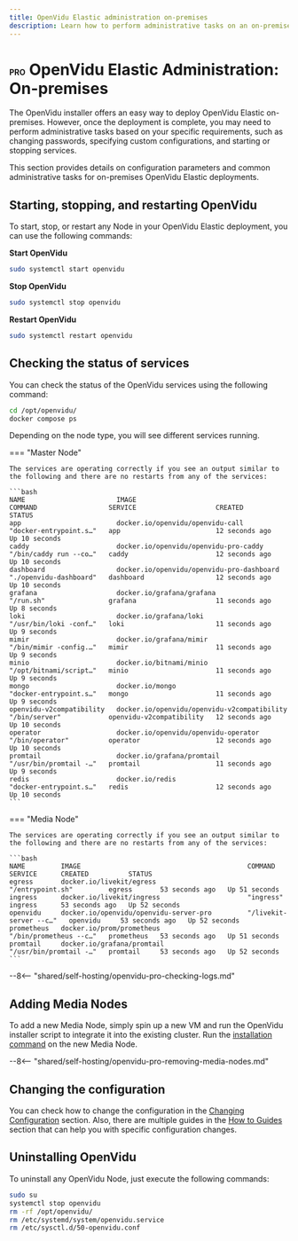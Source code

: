```yaml
---
title: OpenVidu Elastic administration on-premises
description: Learn how to perform administrative tasks on an on-premises OpenVidu Elastic deployment
---
```


# <span class="openvidu-tag openvidu-pro-tag" style="font-size: .5em">PRO</span> OpenVidu Elastic Administration: On-premises

The OpenVidu installer offers an easy way to deploy OpenVidu Elastic on-premises. However, once the deployment is complete, you may need to perform administrative tasks based on your specific requirements, such as changing passwords, specifying custom configurations, and starting or stopping services.

This section provides details on configuration parameters and common administrative tasks for on-premises OpenVidu Elastic deployments.

## Starting, stopping, and restarting OpenVidu

To start, stop, or restart any Node in your OpenVidu Elastic deployment, you can use the following commands:

**Start OpenVidu**

```bash
sudo systemctl start openvidu
```

**Stop OpenVidu**

```bash
sudo systemctl stop openvidu
```

**Restart OpenVidu**

```bash
sudo systemctl restart openvidu
```


## Checking the status of services

You can check the status of the OpenVidu services using the following command:

```bash
cd /opt/openvidu/
docker compose ps
```

Depending on the node type, you will see different services running.

=== "Master Node"

    The services are operating correctly if you see an output similar to the following and there are no restarts from any of the services:

    ```bash
    NAME                       IMAGE                                              COMMAND                  SERVICE                    CREATED          STATUS
    app                        docker.io/openvidu/openvidu-call                   "docker-entrypoint.s…"   app                        12 seconds ago   Up 10 seconds
    caddy                      docker.io/openvidu/openvidu-pro-caddy              "/bin/caddy run --co…"   caddy                      12 seconds ago   Up 10 seconds
    dashboard                  docker.io/openvidu/openvidu-pro-dashboard          "./openvidu-dashboard"   dashboard                  12 seconds ago   Up 10 seconds
    grafana                    docker.io/grafana/grafana                          "/run.sh"                grafana                    11 seconds ago   Up 8 seconds
    loki                       docker.io/grafana/loki                             "/usr/bin/loki -conf…"   loki                       11 seconds ago   Up 9 seconds
    mimir                      docker.io/grafana/mimir                            "/bin/mimir -config.…"   mimir                      11 seconds ago   Up 9 seconds
    minio                      docker.io/bitnami/minio                            "/opt/bitnami/script…"   minio                      11 seconds ago   Up 9 seconds
    mongo                      docker.io/mongo                                    "docker-entrypoint.s…"   mongo                      11 seconds ago   Up 9 seconds
    openvidu-v2compatibility   docker.io/openvidu/openvidu-v2compatibility        "/bin/server"            openvidu-v2compatibility   12 seconds ago   Up 10 seconds
    operator                   docker.io/openvidu/openvidu-operator               "/bin/operator"          operator                   12 seconds ago   Up 10 seconds
    promtail                   docker.io/grafana/promtail                         "/usr/bin/promtail -…"   promtail                   11 seconds ago   Up 9 seconds
    redis                      docker.io/redis                                    "docker-entrypoint.s…"   redis                      12 seconds ago   Up 10 seconds
    ```

=== "Media Node"

    The services are operating correctly if you see an output similar to the following and there are no restarts from any of the services:

    ```bash
    NAME         IMAGE                                          COMMAND                  SERVICE      CREATED          STATUS
    egress       docker.io/livekit/egress                       "/entrypoint.sh"         egress       53 seconds ago   Up 51 seconds
    ingress      docker.io/livekit/ingress                      "ingress"                ingress      53 seconds ago   Up 52 seconds
    openvidu     docker.io/openvidu/openvidu-server-pro         "/livekit-server --c…"   openvidu     53 seconds ago   Up 52 seconds
    prometheus   docker.io/prom/prometheus                      "/bin/prometheus --c…"   prometheus   53 seconds ago   Up 51 seconds
    promtail     docker.io/grafana/promtail                     "/usr/bin/promtail -…"   promtail     53 seconds ago   Up 52 seconds
    ```

--8<-- "shared/self-hosting/openvidu-pro-checking-logs.md"

## Adding Media Nodes

To add a new Media Node, simply spin up a new VM and run the OpenVidu installer script to integrate it into the existing cluster. Run the [installation command](install.md#media-node) on the new Media Node.

--8<-- "shared/self-hosting/openvidu-pro-removing-media-nodes.md"

## Changing the configuration

You can check how to change the configuration in the [Changing Configuration](../../configuration/changing-config.md) section. Also, there are multiple guides in the [How to Guides](../../how-to-guides/index.md) section that can help you with specific configuration changes.

## Uninstalling OpenVidu

To uninstall any OpenVidu Node, just execute the following commands:

```bash
sudo su
systemctl stop openvidu
rm -rf /opt/openvidu/
rm /etc/systemd/system/openvidu.service
rm /etc/sysctl.d/50-openvidu.conf
```
